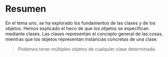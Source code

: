 # Resumen

En el tema uno, se ha explorado los fundamentos de las clases y de los objetos. Hemos explicado el heco de que los objetos se especifican mediante clases. Las clases representan el concepto general de las cosas, mientras que los objetos representan instancias concretas de una clase.

>Podemos tener múltiples objetos de cualquier clase determinada.